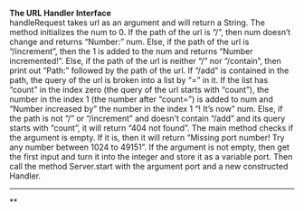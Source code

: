 **The URL Handler Interface** \
handleRequest takes url as an argument and will return a String. The method initializes the num to 0. If the path of the url is “/”, then num doesn’t change and returns “Number:” num. Else, if the path of the url is “/increment”, then the 1 is added to the num and returns “Number incremented!”. Else, if the path of the url is neither “/” nor “/contain”, then print out “Path:” followed by the path of the url. If “/add” is contained in the path, the query of the url is broken into a list by “=” in it. If the list has “count” in the index zero (the query of the url starts with “count”), the number in the  index 1 (the number after “count=”) is added to num and “Number increased by” the number in the index 1 “! It’s now” num. Else, if the path is not “/” or “/increment” and doesn’t contain “/add” and its query starts with “count”, it will return “404 not found”. The main method checks if the argument is empty. If it is, then it will return “Missing port number! Try any number between 1024 to 49151”. If the argument is not empty, then get the first input and turn it into the integer and store it as a variable port. Then call the method Server.start with the argument port and a new constructed Handler.
***
**
